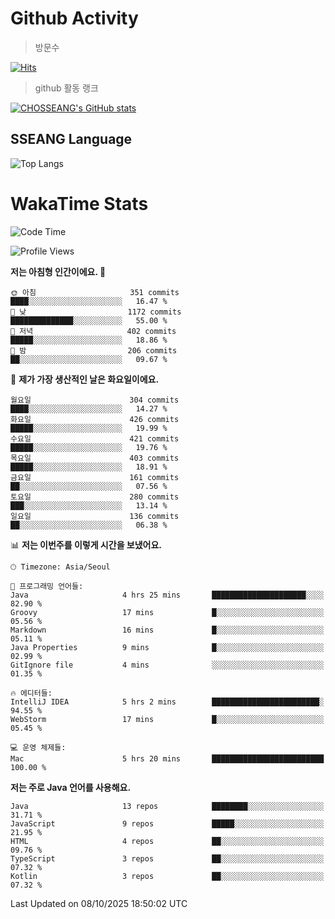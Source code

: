 <!--
**CHOSSEANG/CHOSSEANG** is a ✨ _special_ ✨ repository because its `README.md` (this file) appears on your GitHub profile.

Here are some ideas to get you started:

- 🔭 I’m currently working on ...
- 🌱 I’m currently learning ...
- 👯 I’m looking to collaborate on ...
- 🤔 I’m looking for help with ...
- 💬 Ask me about ...
- 📫 How to reach me: ...
- 😄 Pronouns: ...
- ⚡ Fun fact: ...
-->

# Github Activity
> 방문수

[![Hits](https://hits.seeyoufarm.com/api/count/incr/badge.svg?url=https%3A%2F%2Fgithub.com%2FCHOSSEANG&count_bg=%238AED3E&title_bg=%23495358&icon=electron.svg&icon_color=%23E7E7E7&title=CHOSSEANG&edge_flat=false)](https://hits.seeyoufarm.com)
> github 활동 랭크

[![CHOSSEANG's GitHub stats](https://github-readme-stats.vercel.app/api?username=CHOSSEANG)](https://github.com/CHOSSEANG/github-readme-stats)

## SSEANG Language
![Top Langs](https://github-readme-stats.vercel.app/api/top-langs/?username=CHOSSEANG&layout=compact)

# WakaTime Stats

<!--START_SECTION:waka-->
![Code Time](http://img.shields.io/badge/Code%20Time-860%20hrs%2047%20mins-blue)

![Profile Views](http://img.shields.io/badge/Profile%20Views-0-blue)

**저는 아침형 인간이에요. 🐤** 

```text
🌞 아침                     351 commits         ████░░░░░░░░░░░░░░░░░░░░░   16.47 % 
🌆 낮　                     1172 commits        ██████████████░░░░░░░░░░░   55.00 % 
🌃 저녁                     402 commits         █████░░░░░░░░░░░░░░░░░░░░   18.86 % 
🌙 밤　                     206 commits         ██░░░░░░░░░░░░░░░░░░░░░░░   09.67 % 
```
📅 **제가 가장 생산적인 날은 화요일이에요.** 

```text
월요일                      304 commits         ████░░░░░░░░░░░░░░░░░░░░░   14.27 % 
화요일                      426 commits         █████░░░░░░░░░░░░░░░░░░░░   19.99 % 
수요일                      421 commits         █████░░░░░░░░░░░░░░░░░░░░   19.76 % 
목요일                      403 commits         █████░░░░░░░░░░░░░░░░░░░░   18.91 % 
금요일                      161 commits         ██░░░░░░░░░░░░░░░░░░░░░░░   07.56 % 
토요일                      280 commits         ███░░░░░░░░░░░░░░░░░░░░░░   13.14 % 
일요일                      136 commits         ██░░░░░░░░░░░░░░░░░░░░░░░   06.38 % 
```


📊 **저는 이번주를 이렇게 시간을 보냈어요.** 

```text
🕑︎ Timezone: Asia/Seoul

💬 프로그래밍 언어들: 
Java                     4 hrs 25 mins       █████████████████████░░░░   82.90 % 
Groovy                   17 mins             █░░░░░░░░░░░░░░░░░░░░░░░░   05.56 % 
Markdown                 16 mins             █░░░░░░░░░░░░░░░░░░░░░░░░   05.11 % 
Java Properties          9 mins              █░░░░░░░░░░░░░░░░░░░░░░░░   02.99 % 
GitIgnore file           4 mins              ░░░░░░░░░░░░░░░░░░░░░░░░░   01.35 % 

🔥 에디터들: 
IntelliJ IDEA            5 hrs 2 mins        ████████████████████████░   94.55 % 
WebStorm                 17 mins             █░░░░░░░░░░░░░░░░░░░░░░░░   05.45 % 

💻 운영 체제들: 
Mac                      5 hrs 20 mins       █████████████████████████   100.00 % 
```

**저는 주로 Java 언어를 사용해요.** 

```text
Java                     13 repos            ████████░░░░░░░░░░░░░░░░░   31.71 % 
JavaScript               9 repos             █████░░░░░░░░░░░░░░░░░░░░   21.95 % 
HTML                     4 repos             ██░░░░░░░░░░░░░░░░░░░░░░░   09.76 % 
TypeScript               3 repos             ██░░░░░░░░░░░░░░░░░░░░░░░   07.32 % 
Kotlin                   3 repos             ██░░░░░░░░░░░░░░░░░░░░░░░   07.32 % 
```




 Last Updated on 08/10/2025 18:50:02 UTC
<!--END_SECTION:waka-->
